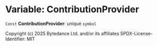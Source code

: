 # Variable: ContributionProvider

`Const` **ContributionProvider**: unique `symbol`

Copyright (c) 2025 Bytedance Ltd. and/or its affiliates
SPDX-License-Identifier: MIT
